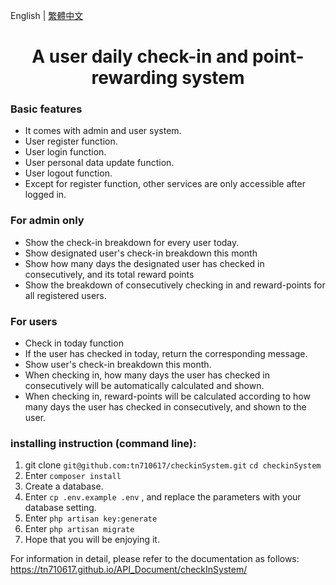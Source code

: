 English | [繁體中文](README.zh-TW.md)
 
<h1 align="center">A user daily check-in and point-rewarding system</h1>

### Basic features
- It comes with admin and user system.
- User register function.
- User login function.
- User personal data update function.
- User logout function.
- Except for register function, other services are only accessible after logged in.

### For admin only
 - Show the check-in breakdown for every user today.
 - Show designated user's check-in breakdown this month
 - Show how many days the designated user has checked in consecutively, and its total reward points
 - Show the breakdown of consecutively checking in and reward-points for all registered users.

### For users
 - Check in today function
 - If the user has checked in today, return the corresponding message.
 - Show user's check-in breakdown this month.
 - When checking in, how many days the user has checked in consecutively will be automatically calculated and shown.
 - When checking in, reward-points will be calculated according to how many days the user has checked in consecutively, and shown to the user.
 
 ### installing instruction (command line):
 1. git clone `git@github.com:tn710617/checkinSystem.git`
 `cd checkinSystem`
 2. Enter `composer install` 
 3. Create a database. 
 4. Enter `cp .env.example .env`
, and replace the parameters with your database setting.
 5. Enter `php artisan key:generate`   
 6. Enter `php artisan migrate`
 7. Hope that you will be enjoying it.
 
 For information in detail, please refer to the documentation as follows:<br/>
 https://tn710617.github.io/API_Document/checkInSystem/
 
